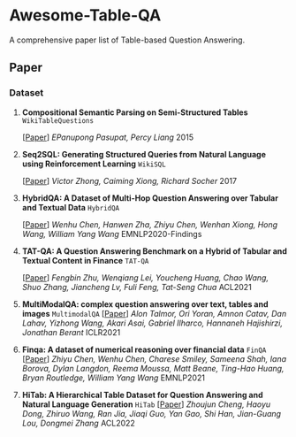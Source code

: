 # Awesome-Table-QA
A comprehensive paper list of Table-based Question Answering.

## Paper

### Dataset
1. **Compositional Semantic Parsing on Semi-Structured Tables** `WikiTableQuestions`
  
    [[Paper](https://arxiv.org/abs/1508.00305)] *EPanupong Pasupat, Percy Liang* 2015
   
2. **Seq2SQL: Generating Structured Queries from Natural Language using Reinforcement Learning** `WikiSQL`

    [[Paper](https://arxiv.org/abs/1709.00103)] *Victor Zhong, Caiming Xiong, Richard Socher* 2017

3. **HybridQA: A Dataset of Multi-Hop Question Answering over Tabular and Textual Data** `HybridQA`
    
    [[Paper](https://aclanthology.org/2020.findings-emnlp.91/)] *Wenhu Chen, Hanwen Zha, Zhiyu Chen, Wenhan Xiong, Hong Wang, William Yang Wang* EMNLP2020-Findings

4. **TAT-QA: A Question Answering Benchmark on a Hybrid of Tabular and Textual Content in Finance** `TAT-QA`
    
    [[Paper](https://aclanthology.org/2021.acl-long.254/)] *Fengbin Zhu, Wenqiang Lei, Youcheng Huang, Chao Wang, Shuo Zhang, Jiancheng Lv, Fuli Feng, Tat-Seng Chua* ACL2021

5. **MultiModalQA: complex question answering over text, tables and images** `MultimodalQA`
    [[Paper](https://openreview.net/forum?id=ee6W5UgQLa)] *Alon Talmor, Ori Yoran, Amnon Catav, Dan Lahav, Yizhong Wang, Akari Asai, Gabriel Ilharco, Hannaneh Hajishirzi, Jonathan Berant* ICLR2021

6. **Finqa: A dataset of numerical reasoning over financial data** `FinQA`
    [[Paper](https://openreview.net/forum?id=ee6W5UgQLa)] *Zhiyu Chen, Wenhu Chen, Charese Smiley, Sameena Shah, Iana Borova, Dylan Langdon, Reema Moussa, Matt Beane, Ting-Hao Huang, Bryan Routledge, William Yang Wang* EMNLP2021

7. **HiTab: A Hierarchical Table Dataset for Question Answering and Natural Language Generation** `HiTab`
    [[Paper](https://openreview.net/forum?id=ee6W5UgQLa)] *Zhoujun Cheng, Haoyu Dong, Zhiruo Wang, Ran Jia, Jiaqi Guo, Yan Gao, Shi Han, Jian-Guang Lou, Dongmei Zhang* ACL2022





